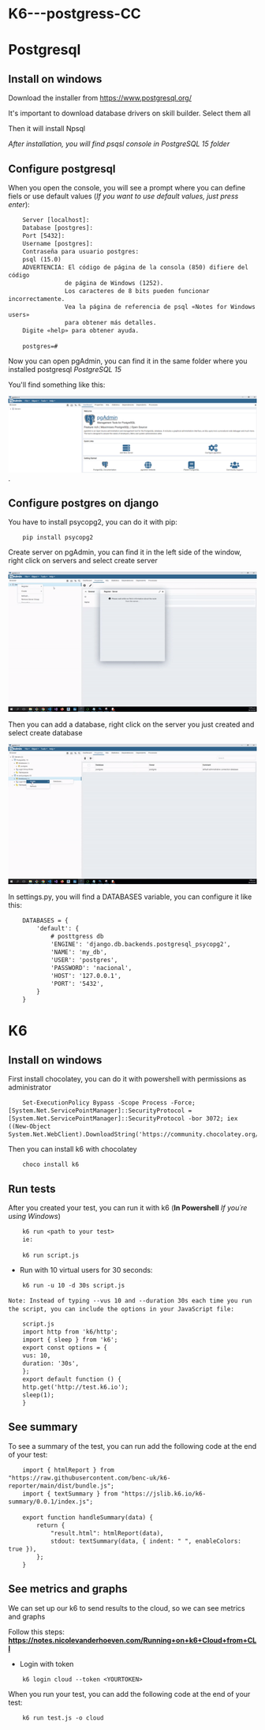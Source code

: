# K6---postgress-CC

# Postgresql

## Install on windows

Download the installer from https://www.postgresql.org/

It's important to download database drivers on skill builder. Select them all

Then it will install Npsql

*After installation, you will find psqsl console in PostgreSQL 15 folder*

## Configure postgresql

When you open the console, you will see a prompt where you can define fiels or use default values (*If you want to use default values, just press enter*):

```
    Server [localhost]:
    Database [postgres]:
    Port [5432]:
    Username [postgres]:
    Contraseña para usuario postgres:
    psql (15.0)
    ADVERTENCIA: El código de página de la consola (850) difiere del código
                de página de Windows (1252).
                Los caracteres de 8 bits pueden funcionar incorrectamente.
                Vea la página de referencia de psql «Notes for Windows users»
                para obtener más detalles.
    Digite «help» para obtener ayuda.

    postgres=#
```

Now you can open pgAdmin, you can find it in the same folder where you installed postgresql *PostgreSQL 15*

You'll find something like this:

![postgres admin panel](/images/postgres.PNG "postgres admin panel").

## Configure postgres on django

You have to install psycopg2, you can do it with pip:

```
    pip install psycopg2
```

Create server on pgAdmin, you can find it in the left side of the window, right click on servers and select create server

![create server](/images/createserver.gif "create server")

Then you can add a database, right click on the server you just created and select create database

![create database](/images/createserver2.gif "create database")

In settings.py, you will find a DATABASES variable, you can configure it like this:

```
    DATABASES = {
        'default': {
            # posttgress db
            'ENGINE': 'django.db.backends.postgresql_psycopg2',
            'NAME': 'my_db',
            'USER': 'postgres',
            'PASSWORD': 'nacional',
            'HOST': '127.0.0.1',
            'PORT': '5432',
        }
    }
```


# K6

## Install on windows

First install chocolatey, you can do it with powershell with permissions as administrator

```
    Set-ExecutionPolicy Bypass -Scope Process -Force; [System.Net.ServicePointManager]::SecurityProtocol = [System.Net.ServicePointManager]::SecurityProtocol -bor 3072; iex ((New-Object System.Net.WebClient).DownloadString('https://community.chocolatey.org/install.ps1'))
```

Then you can install k6 with chocolatey

```
    choco install k6
```

## Run tests

After you created your test, you can run it with k6 (**In Powershell** *If you´re using Windows*)

```
    k6 run <path to your test>
    ie:

    k6 run script.js
```

- Run with 10 virtual users for 30 seconds:

```
    k6 run -u 10 -d 30s script.js
```

`Note: Instead of typing --vus 10 and --duration 30s each time you run the script, you can include the options in your JavaScript file:`

```
    script.js
    import http from 'k6/http';
    import { sleep } from 'k6';
    export const options = {
    vus: 10,
    duration: '30s',
    };
    export default function () {
    http.get('http://test.k6.io');
    sleep(1);
    }
```

## See summary

To see a summary of the test, you can run add the following code at the end of your test:

```
    import { htmlReport } from "https://raw.githubusercontent.com/benc-uk/k6-reporter/main/dist/bundle.js";
    import { textSummary } from "https://jslib.k6.io/k6-summary/0.0.1/index.js";

    export function handleSummary(data) {
        return {
            "result.html": htmlReport(data),
            stdout: textSummary(data, { indent: " ", enableColors: true }),
        };
    }
```

## See metrics and graphs

We can set up our k6 to send results to the cloud, so we can see metrics and graphs

Follow this steps: **https://notes.nicolevanderhoeven.com/Running+on+k6+Cloud+from+CLI**

- Login with token

```
    k6 login cloud --token <YOURTOKEN>
```

When you run your test, you can add the following code at the end of your test:

```
    k6 run test.js -o cloud
```